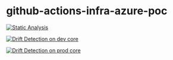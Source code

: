# github-actions-infra-azure-poc

[![Static Analysis](https://github.com/pagopa/github-self-hosted-runner-azure-poc/actions/workflows/static_analysis.yml/badge.svg)](https://github.com/pagopa/github-self-hosted-runner-azure-poc/actions/workflows/static_analysis.yml)

[![Drift Detection on dev core](https://github.com/pagopa/github-actions-infra-azure-poc/actions/workflows/dev_drift_core.yml/badge.svg)](https://github.com/pagopa/github-actions-infra-azure-poc/actions/workflows/dev_drift_core.yml)

[![Drift Detection on prod core](https://github.com/pagopa/github-actions-infra-azure-poc/actions/workflows/prod_drift_core.yml/badge.svg)](https://github.com/pagopa/github-actions-infra-azure-poc/actions/workflows/prod_drift_core.yml)
